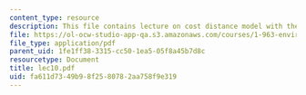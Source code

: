 ```yaml
---
content_type: resource
description: This file contains lecture on cost distance model with the help of slides.
file: https://ol-ocw-studio-app-qa.s3.amazonaws.com/courses/1-963-environmental-engineering-applications-of-geographic-information-systems-fall-2004/fa611d7349b98f2580782aa758f9e319_lec10.pdf
file_type: application/pdf
parent_uid: 1fe1ff38-3315-cc50-1ea5-05f8a45b7d8c
resourcetype: Document
title: lec10.pdf
uid: fa611d73-49b9-8f25-8078-2aa758f9e319
---
```

